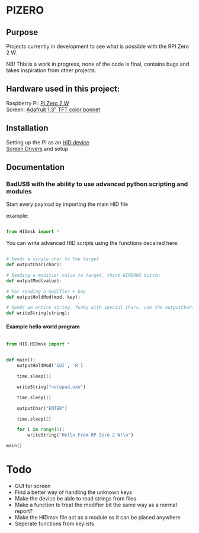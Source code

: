 # PIZERO

## Purpose

Projects currently in development to see what is possible with the RPI Zero 2 W.

NB! This is a work in progress, none of the code is final, contains bugs and takes inspiration from other projects.

## Hardware used in this project:

Raspberry Pi: [Pi Zero 2 W ](https://www.raspberrypi.com/products/raspberry-pi-zero-2-w/)  
Screen: [Adafruit 1.3" TFT color bonnet ](https://learn.adafruit.com/adafruit-1-3-color-tft-bonnet-for-raspberry-pi)

## Installation

Setting up the PI as an [HID device](https://www.rmedgar.com/blog/using-rpi-zero-as-keyboard-setup-and-device-definition/)  
[Screen Drivers](https://learn.adafruit.com/adafruit-1-3-color-tft-bonnet-for-raspberry-pi/python-setup) and setup

## Documentation

### BadUSB with the ability to use advanced python scripting and modules

Start every payload by importing the main HID file

example:

```py

from HIDmsk import *

```

You can write advanced HID scripts using the functions decalred here:

```py

# Sends a single char to the target
def outputChar(char):

# Sending a modifier value to target, think WINDOWS button
def outputMod(value):

# For sending a modifier + key
def outputHoldMod(mod, key):

# Sends an entire string, funky with special chars, use the outputChar() function for those
def writeString(string):


```

#### Example hello world program

```py

from HID.HIDmsk import *


def main():
    outputHoldMod('GUI', 'R')

    time.sleep(1)

    writeString("notepad.exe")

    time.sleep(1)

    outputChar("ENTER")

    time.sleep(2)

    for i in range(5):
        writeString("Hello From RP Zero 2 W!\n")

main()


```

# Todo
 - GUI for screen
 - Find a better way of handling the unknown keys
 - Make the device be able to read strings from files
 - Make a function to treat the modifier bit the same way as a normal report?
 - Make the HIDmsk file act as a module so it can be placed anywhere
 - Seperate functions from keylists
